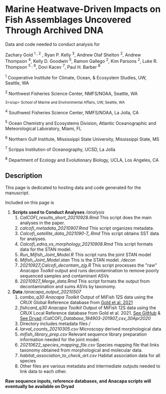 # Marine Heatwave-Driven Impacts on Fish Assemblages Uncovered Through Archived DNA

Data and code needed to conduct analysis for


Zachary Gold <sup>1 , 2</sup> , Ryan P. Kelly <sup>3</sup>, Andrew Olaf Shelton <sup>2</sup>, Andrew Thompson <sup>4</sup>, Kelly D. Goodwin <sup>5</sup>, Ramon Gallego <sup>2</sup>, Kim Parsons <sup>2</sup>, Luke R. Thompson <sup>5 , 6</sup>,  Dovi Kacev <sup>7</sup>, Paul H. Barber <sup>8</sup>

<sup>1</sup> Cooperative Institute for Climate, Ocean, & Ecosystem Studies, UW, Seattle, WA

<sup>2</sup> Northwest Fisheries Science Center, NMFS/NOAA, Seattle, WA

<sup>3<s/up> School of Marine and Environmental Affairs, UW, Seattle, WA

<sup>4</sup> Southwest Fisheries Science Center, NMFS/NOAA, La Jolla, CA

<sup>5</sup> Ocean Chemistry and Ecosystems Division, Atlantic Oceanographic and Meteorological Laboratory, Miami, FL

<sup>6</sup> Northern Gulf Institute, Mississippi State University, Mississippi State, MS

<sup>7</sup> Scripps Institution of Oceanography, UCSD, La Jolla

<sup>8</sup> Department of Ecology and Evolutionary Biology, UCLA, Los Angeles, CA

## Description
This page is dedicated to hosting data and code generated for the manuscript.

Included on this page is
1. **Scripts used to Conduct Analyses**
    */analysis*
      1. *CalCOFI_results_short_20210928.Rmd* This script does the main analyses in the paper.
      2. *calcofi_metadata_20210907.Rmd* This script organizes metadata.
      3. *Calcofi_satellite_data_2021090-7_.Rmd* This script obtains SST data for analyses.
      4. *Calcofi_edna_vs_morphology_20210908.Rmd* This script formats data for the STAN model.
      5. *Run_Mifish_Joint_Model.R* This script runs the joint STAN model
      6. *Mifish_Joint_Model.stan* This is the STAN model.
    */decon*
      1. *20210927_Calcofi_decontam_zjg.R* This script processes the "raw" *Anacapa Toolkit* output and runs decontamination to remove poorly sequenced samples and contaminant ASVs
      2. *20210927_Merge_data.Rmd* This script formats the output from decontamination and sums ASVs by taxonomy.
2. **Data**
  */anacapa_output_20210507*
    1. *combo_q30* *Anacapa Toolkit* Output of MiFish 12S data using the *CRUX* Global Reference database from [Gold et al. 2021](https://onlinelibrary.wiley.com/doi/epdf/10.1111/1755-0998.13450)
    2. *fishcard_q30* *Anacapa Toolkit* Output of MiFish 12S data using the *CRUX* Local Reference database from Gold et al. 2021. [See GitHub](https://github.com/zjgold/FishCARD) & [See Dryad](https://doi.org/10.5068/D1H963)
  */CalCOFI_Database_194903-201907_csv_30Apr2020*
    1. Directory includes metadata files
  */*
    1. *larval_counts_20210305.csv* Microscopy derived morphological data
    2. *mifish_library_prep.csv* Relevant sequence library preparation information needed for the joint model.
    3. *20210622_species_mapping_file.csv* Species mapping file that links taxonomy obtained from morphological and molecular data.
    4. *habitat_association_to_check_art.csv* Habitat association data for all species
    5. Other files are various metadata and intermediate outputs needed to link data to each other.


**Raw sequence inputs, reference databases, and Anacapa scripts  will eventually be  available on Dryad**

